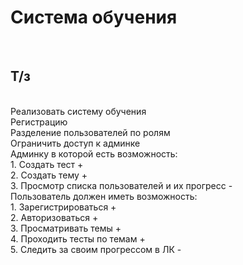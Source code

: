 <h1>Система обучения </h1><br>
<h2>Т/з</h2> <br>
Реализовать систему обучения <br>
Регистрацию <br>
Разделение пользователей по ролям <br>
Ограничить доступ к админке <br>
Админку в которой есть возможность:<br>
1. Создать тест + <br>
2. Создать тему + <br>
3. Просмотр списка пользователей и их прогресс - <br>
Пользователь должен иметь возможность: <br>
1. Зарегистрироваться + <br>
2. Авторизоваться + <br>
3. Просматривать темы + <br>
4. Проходить тесты по темам + <br>
5. Следить за своим прогрессом в ЛК - <br>
